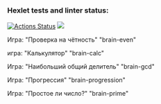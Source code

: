 ### Hexlet tests and linter status:
[![Actions Status](https://github.com/dorrety/frontend-project-44/workflows/hexlet-check/badge.svg)](https://github.com/dorrety/frontend-project-44/actions)
<a href="https://codeclimate.com/github/dorrety/frontend-project-44/maintainability"><img src="https://api.codeclimate.com/v1/badges/39d7cfc63d7ea3512892/maintainability" /></a>


Игра: "Проверка на чётность"
"brain-even"


игра: "Калькулятор"
"brain-calc" 


Игра: "Наибольший общий делитель"
"brain-gcd" 


Игра: "Прогрессия"
"brain-progression"


Игра: "Простое ли число?"
"brain-prime"

